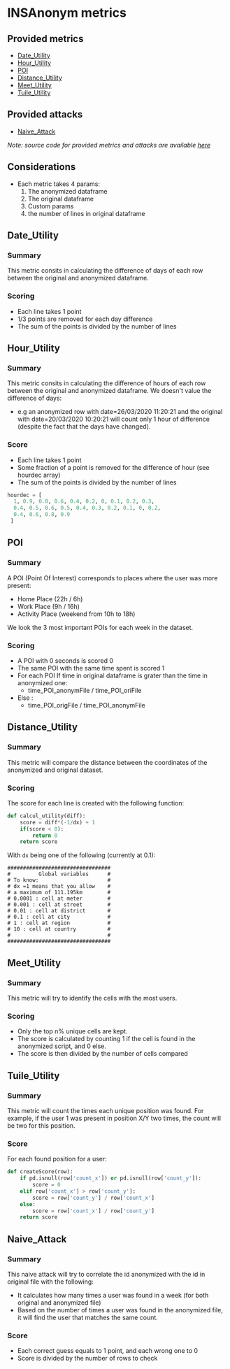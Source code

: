 # INSAnonym metrics

## Provided metrics

- [Date_Utility](#date_utility)
- [Hour_Utility](#hour_utility)
- [POI](#poi)
- [Distance_Utility](#distance_utility)
- [Meet_Utility](#meet_utility)
- [Tuile_Utility](#tuile_utility)

## Provided attacks

- [Naive_Attack](#naive_attack)

*Note: source code for provided metrics and attacks are available [here](https://github.com/danymat/INSAnonym-utils/tree/main/metrics)*

## Considerations

- Each metric takes 4 params:
  1. The anonymized dataframe
  2. The original dataframe
  3. Custom params
  4. the number of lines in original dataframe
 
## Date_Utility

### Summary

This metric consits in calculating the difference of days of each row between the original and anonymized dataframe.

### Scoring

- Each line takes 1 point
- 1/3 points are removed for each day difference
- The sum of the points is divided by the number of lines

## Hour_Utility

### Summary

This metric consits in calculating the difference of hours of each row between the original and anonymized dataframe.
We doesn't value the difference of days: 
- e.g an anonymized row with date=26/03/2020 11:20:21 and the original with date=20/03/2020 10:20:21 will count only 1 hour of difference (despite the fact that the days have changed).

### Score

- Each line takes 1 point
- Some fraction of a point is removed for the difference of hour (see hourdec array)
- The sum of the points is divided by the number of lines

```python
hourdec = [
  1, 0.9, 0.8, 0.6, 0.4, 0.2, 0, 0.1, 0.2, 0.3,
  0.4, 0.5, 0.6, 0.5, 0.4, 0.3, 0.2, 0.1, 0, 0.2,
  0.4, 0.6, 0.8, 0.9
 ]
```

## POI

### Summary

A POI (Point Of Interest) corresponds to places where the user was more present:
- Home Place (22h / 6h)
- Work Place (9h / 16h) 
- Activity Place (weekend from 10h to 18h) 

We look the 3 most important POIs for each week in the dataset.

### Scoring

- A POI with 0 seconds is scored 0
- The same POI with the same time spent is scored 1
- For each POI If time in original dataframe is grater than the time in anonymized one:
  - time_POI_anonymFile / time_POI_oriFile
- Else :
  - time_POI_origFile / time_POI_anonymFile

## Distance_Utility

### Summary

This metric will compare the distance between the coordinates of the anonymized and original dataset.

### Scoring

The score for each line is created with the following function:

```python
def calcul_utility(diff):
    score = diff*(-1/dx) + 1
    if(score < 0):
        return 0
    return score
```

With `dx` being one of the following (currently at 0.1):

```
#################################
#         Global variables      #
# To know:                      #
# dx =1 means that you allow    #
# a maximum of 111.195km        #
# 0.0001 : cell at meter        #
# 0.001 : cell at street        #
# 0.01 : cell at district       #
# 0.1 : cell at city            #
# 1 : cell at region            #
# 10 : cell at country          #
#                               #
#################################
```

## Meet_Utility

### Summary

This metric will try to identify the cells with the most users.

### Scoring

- Only the top n% unique cells are kept.
- The score is calculated by counting 1 if the cell is found in the anonymized script, and 0 else.
- The score is then divided by the number of cells compared

## Tuile_Utility

### Summary

This metric will count the times each unique position was found.
For example, if the user 1 was present in position X/Y two times, the count will be two for this position.

### Score

For each found position for a user:

```python 
def createScore(row):
    if pd.isnull(row['count_x']) or pd.isnull(row['count_y']):
        score = 0
    elif row['count_x'] > row['count_y']:
        score = row['count_y'] / row['count_x']
    else:
        score = row['count_x'] / row['count_y']
    return score
```
## Naive_Attack

### Summary 

This naive attack will try to correlate the id anonymized with the id in original file with the following:

- It calculates how many times a user was found in a week (for both original and anonymized file)
- Based on the number of times a user was found in the anonymized file, it will find the user that matches the same count.

### Score

- Each correct guess equals to 1 point, and each wrong one to 0
- Score is divided by the number of rows to check

